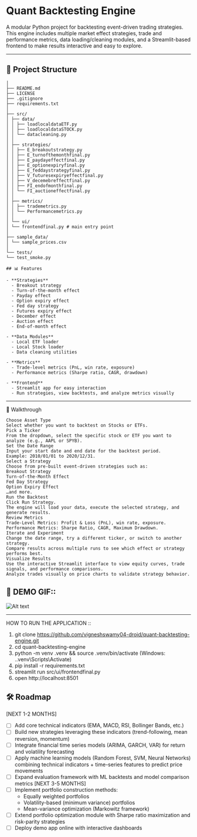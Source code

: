 # Quant Backtesting Engine

A modular Python project for backtesting event-driven trading strategies.  
This engine includes multiple market effect strategies, trade and performance metrics, data loading/cleaning modules, and a Streamlit-based frontend to make results interactive and easy to explore.

---

## 📂 Project Structure

```quant-backtesting-engine/
│
├── README.md
├── LICENSE
├── .gitignore
├── requirements.txt
│
├── src/
│ ├── data/
│ │ ├── loadlocaldataETF.py
│ │ ├── loadlocaldataSTOCK.py
│ │ └── datacleaning.py
│ │
│ ├── strategies/
│ │ ├── E_breakoutstrategy.py
│ │ ├── E_turnofthemonthfinal.py
│ │ ├── E_paydayeffectfinal.py
│ │ ├── E_optionexpiryfinal.py
│ │ ├── E_feddaystrategyfinal.py
│ │ ├── V_futuresexpiryeffectfinal.py
│ │ ├── V_decemebreffectfinal.py
│ │ ├── FI_endofmonthfinal.py
│ │ └── FI_auctioneffectfinal.py
│ │
│ ├── metrics/
│ │ ├── trademetrics.py
│ │ └── Performancemetrics.py
│ │
│ └── ui/
│ └── frontendfinal.py # main entry point
│
├── sample_data/
│ └── sample_prices.csv
│
└── tests/
└── test_smoke.py

## 📊 Features

- **Strategies**
  - Breakout strategy
  - Turn-of-the-month effect
  - Payday effect
  - Option expiry effect
  - Fed day strategy
  - Futures expiry effect
  - December effect
  - Auction effect
  - End-of-month effect

- **Data Modules**
  - Local ETF loader
  - Local Stock loader
  - Data cleaning utilities

- **Metrics**
  - Trade-level metrics (PnL, win rate, exposure)
  - Performance metrics (Sharpe ratio, CAGR, drawdown)

- **Frontend**
  - Streamlit app for easy interaction
  - Run strategies, view backtests, and analyze metrics visually
```
---

🚀 Walkthrough
```Using the Quant Strategy Dashboard is straightforward::
Choose Asset Type
Select whether you want to backtest on Stocks or ETFs.
Pick a Ticker
From the dropdown, select the specific stock or ETF you want to analyze (e.g., AAPL or SPYB).
Set the Date Range
Input your start date and end date for the backtest period.
Example: 2010/01/01 to 2020/12/31.
Select a Strategy
Choose from pre-built event-driven strategies such as:
Breakout Strategy
Turn-of-the-Month Effect
Fed Day Strategy
Option Expiry Effect
…and more.
Run the Backtest
Click Run Strategy.
The engine will load your data, execute the selected strategy, and generate results.
Review Metrics
Trade-Level Metrics: Profit & Loss (PnL), win rate, exposure.
Performance Metrics: Sharpe Ratio, CAGR, Maximum Drawdown.
Iterate and Experiment
Change the date range, try a different ticker, or switch to another strategy.
Compare results across multiple runs to see which effect or strategy performs best.
Visualize Results
Use the interactive Streamlit interface to view equity curves, trade signals, and performance comparisons.
Analyze trades visually on price charts to validate strategy behavior.
```



## 📸 DEMO GIF::

![Alt text](https://github-production-user-asset-6210df.s3.amazonaws.com/230210682/485786483-fff6f1cb-297a-4bea-8187-2598103121b1.gif?X-Amz-Algorithm=AWS4-HMAC-SHA256&X-Amz-Credential=AKIAVCODYLSA53PQK4ZA%2F20250904%2Fus-east-1%2Fs3%2Faws4_request&X-Amz-Date=20250904T173411Z&X-Amz-Expires=300&X-Amz-Signature=dcca934ef396f0034a04c3cc6279d01fe9a19189fbf9251cd5c4d6d32b8ed987&X-Amz-SignedHeaders=host)








---
HOW TO RUN THE APPLICATION ::
1) git clone https://github.com/vigneshswamy04-droid/quant-backtesting-engine.git
2) cd quant-backtesting-engine
3) python -m venv .venv  &&  source .venv/bin/activate   (Windows: .\.venv\Scripts\Activate)
4) pip install -r requirements.txt
5) streamlit run src/ui/frontendfinal.py
6) open http://localhost:8501

## 🛠️ Roadmap
[NEXT 1-2 MONTHS]
- [ ] Add core technical indicators (EMA, MACD, RSI, Bollinger Bands, etc.)  
- [ ] Build new strategies leveraging these indicators (trend-following, mean reversion, momentum)  
- [ ] Integrate financial time series models (ARIMA, GARCH, VAR) for return and volatility forecasting  
- [ ] Apply machine learning models (Random Forest, SVM, Neural Networks) combining technical indicators + time-series features to predict price movements  
- [ ] Expand evaluation framework with ML backtests and model comparison metrics
[NEXT 3-5 MONTHS]
- [ ] Implement portfolio construction methods:  
  - Equally weighted portfolios  
  - Volatility-based (minimum variance) portfolios  
  - Mean-variance optimization (Markowitz framework)  
- [ ] Extend portfolio optimization module with Sharpe ratio maximization and risk-parity strategies  
- [ ] Deploy demo app online with interactive dashboards
